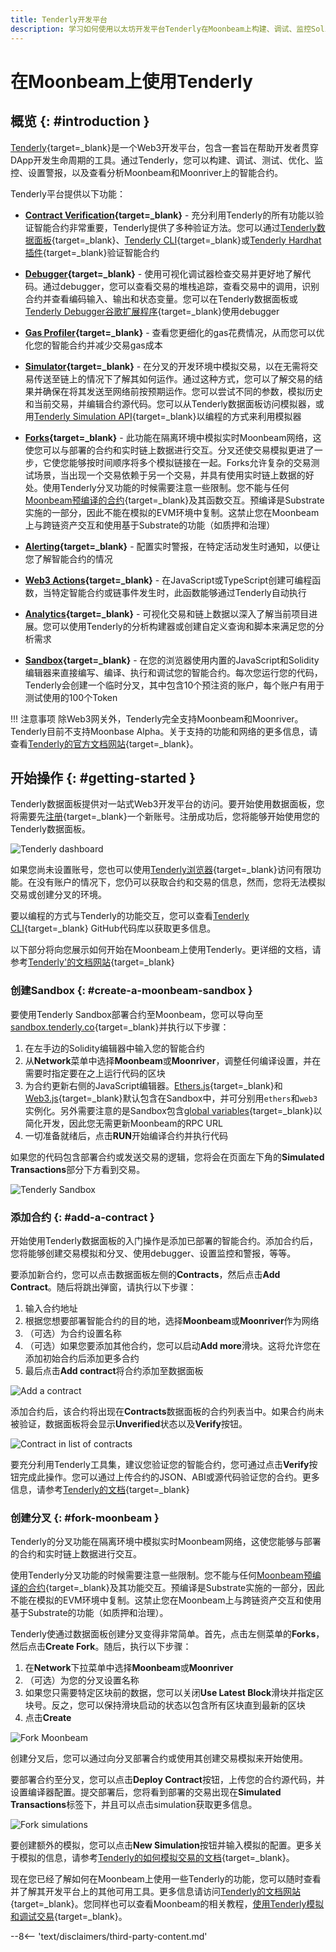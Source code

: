 ```yaml
---
title: Tenderly开发平台
description: 学习如何使用以太坊开发平台Tenderly在Moonbeam上构建、调试、监控Solidity智能合约。
---
```


# 在Moonbeam上使用Tenderly

## 概览 {: #introduction }

[Tenderly](https://tenderly.co/){target=_blank}是一个Web3开发平台，包含一套旨在帮助开发者贯穿DApp开发生命周期的工具。通过Tenderly，您可以构建、调试、测试、优化、监控、设置警报，以及查看分析Moonbeam和Moonriver上的智能合约。

Tenderly平台提供以下功能：

- **[Contract Verification](https://docs.tenderly.co/monitoring/smart-contract-verification/){target=_blank}** - 充分利用Tenderly的所有功能以验证智能合约非常重要，Tenderly提供了多种验证方法。您可以通过[Tenderly数据面板](https://docs.tenderly.co/monitoring/smart-contract-verification/verifying-a-smart-contract#verifying-a-smart-contract){target=_blank}、[Tenderly CLI](https://docs.tenderly.co/monitoring/smart-contract-verification/verifying-contracts-using-cli){target=_blank}或[Tenderly Hardhat插件](https://docs.tenderly.co/monitoring/smart-contract-verification/verifying-contracts-using-the-tenderly-hardhat-plugin){target=_blank}验证智能合约

- **[Debugger](https://docs.tenderly.co/debugger/how-to-use-tenderly-debugger){target=_blank}** - 使用可视化调试器检查交易并更好地了解代码。通过debugger，您可以查看交易的堆栈追踪，查看交易中的调用，识别合约并查看编码输入、输出和状态变量。您可以在Tenderly数据面板或[Tenderly Debugger谷歌扩展程序](https://docs.tenderly.co/simulations-and-forks/how-to-simulate-a-transaction){target=_blank}使用debugger

- **[Gas Profiler](https://docs.tenderly.co/debugger/how-to-use-tenderly-debugger#gas-profiler){target=_blank}** - 查看您更细化的gas花费情况，从而您可以优化您的智能合约并减少交易gas成本

- **[Simulator](https://docs.tenderly.co/simulations-and-forks/how-to-simulate-a-transaction){target=_blank}** - 在分叉的开发环境中模拟交易，以在无需将交易传送至链上的情况下了解其如何运作。通过这种方式，您可以了解交易的结果并确保在将其发送至网络前按预期运作。您可以尝试不同的参数，模拟历史和当前交易，并编辑合约源代码。您可以从Tenderly数据面板访问模拟器，或用[Tenderly Simulation API](https://docs.tenderly.co/simulations-and-forks/simulation-api){target=_blank}以编程的方式来利用模拟器

- **[Forks](https://docs.tenderly.co/simulations-and-forks/forks){target=_blank}** - 此功能在隔离环境中模拟实时Moonbeam网络，这使您可以与部署的合约和实时链上数据进行交互。分叉还使交易模拟更进了一步，它使您能够按时间顺序将多个模拟链接在一起。Forks允许复杂的交易测试场景，当出现一个交易依赖于另一个交易，并具有使用实时链上数据的好处。使用Tenderly分叉功能的时候需要注意一些限制。您不能与任何[Moonbeam预编译的合约](/builders/pallets-precompiles/precompiles/){target=_blank}及其函数交互。预编译是Substrate实施的一部分，因此不能在模拟的EVM环境中复制。这禁止您在Moonbeam上与跨链资产交互和使用基于Substrate的功能（如质押和治理）

- **[Alerting](https://docs.tenderly.co/alerts/intro-to-alerts){target=_blank}** - 配置实时警报，在特定活动发生时通知，以便让您了解智能合约的情况

- **[Web3 Actions](https://docs.tenderly.co/web3-actions/intro-to-web3-actions){target=_blank}** - 在JavaScript或TypeScript创建可编程函数，当特定智能合约或链事件发生时，此函数能够通过Tenderly自动执行

- **[Analytics](https://docs.tenderly.co/analytics/general-analytics){target=_blank}** - 可视化交易和链上数据以深入了解当前项目进展。您可以使用Tenderly的分析构建器或创建自定义查询和脚本来满足您的分析需求

- **[Sandbox](https://sandbox.tenderly.co/){target=_blank}** - 在您的浏览器使用内置的JavaScript和Solidity编辑器来直接编写、编译、执行和调试您的智能合约。每次您运行您的代码，Tenderly会创建一个临时分叉，其中包含10个预注资的账户，每个账户有用于测试使用的100个Token

!!! 注意事项
    除Web3网关外，Tenderly完全支持Moonbeam和Moonriver。Tenderly目前不支持Moonbase Alpha。关于支持的功能和网络的更多信息，请查看[Tenderly的官方文档网站](https://docs.tenderly.co/supported-networks-and-languages#footnotes){target=_blank}。

## 开始操作 {: #getting-started }

Tenderly数据面板提供对一站式Web3开发平台的访问。要开始使用数据面板，您将需要先[注册](https://dashboard.tenderly.co/register){target=_blank}一个新账号。注册成功后，您将能够开始使用您的Tenderly数据面板。

![Tenderly dashboard](/images/builders/build/eth-api/dev-env/tenderly/tenderly-1.png)

如果您尚未设置账号，您也可以使用[Tenderly浏览器](https://dashboard.tenderly.co/explorer){target=_blank}访问有限功能。在没有账户的情况下，您仍可以获取合约和交易的信息，然而，您将无法模拟交易或创建分叉的环境。

要以编程的方式与Tenderly的功能交互，您可以查看[Tenderly CLI](https://github.com/Tenderly/tenderly-cli){target=_blank} GitHub代码库以获取更多信息。

以下部分将向您展示如何开始在Moonbeam上使用Tenderly。更详细的文档，请参考[Tenderly'的文档网站](https://docs.tenderly.co/){target=_blank}

### 创建Sandbox {: #create-a-moonbeam-sandbox }

要使用Tenderly Sandbox部署合约至Moonbeam，您可以导向至[sandbox.tenderly.co](https://sandbox.tenderly.co/){target=_blank}并执行以下步骤：

1. 在左手边的Solidity编辑器中输入您的智能合约
2. 从**Network**菜单中选择**Moonbeam**或**Moonriver**，调整任何编译设置，并在需要时指定要在之上运行代码的区块
3. 为合约更新右侧的JavaScript编辑器。[Ethers.js](/builders/build/eth-api/libraries/ethersjs){target=_blank}和[Web3.js](/builders/build/eth-api/libraries/web3js){target=_blank}默认包含在Sandbox中，并可分别用`ethers`和`web3`实例化。另外需要注意的是Sandbox包含[global variables](https://docs.tenderly.co/tenderly-sandbox#available-javascript-global-variables){target=_blank}以简化开发，因此您无需更新Moonbeam的RPC URL
4. 一切准备就绪后，点击**RUN**开始编译合约并执行代码

如果您的代码包含部署合约或发送交易的逻辑，您将会在页面左下角的**Simulated Transactions**部分下方看到交易。

![Tenderly Sandbox](/images/builders/build/eth-api/dev-env/tenderly/tenderly-2.png)

### 添加合约 {: #add-a-contract }

开始使用Tenderly数据面板的入门操作是添加已部署的智能合约。添加合约后，您将能够创建交易模拟和分叉、使用debugger、设置监控和警报，等等。

要添加新合约，您可以点击数据面板左侧的**Contracts**，然后点击**Add Contract**。随后将跳出弹窗，请执行以下步骤：

1. 输入合约地址
2. 根据您想要部署智能合约的目的地，选择**Moonbeam**或**Moonriver**作为网络
3. （可选）为合约设置名称
4. （可选）如果您要添加其他合约，您可以启动**Add more**滑块。这将允许您在添加初始合约后添加更多合约
5. 最后点击**Add contract**将合约添加至数据面板

![Add a contract](/images/builders/build/eth-api/dev-env/tenderly/tenderly-3.png)

添加合约后，该合约将出现在**Contracts**数据面板的合约列表当中。如果合约尚未被验证，数据面板将会显示**Unverified**状态以及**Verify**按钮。

![Contract in list of contracts](/images/builders/build/eth-api/dev-env/tenderly/tenderly-4.png)

要充分利用Tenderly工具集，建议您验证您的智能合约，您可通过点击**Verify**按钮完成此操作。您可以通过上传合约的JSON、ABI或源代码验证您的合约。更多信息，请参考[Tenderly的文档](https://docs.tenderly.co/monitoring/smart-contract-verification/verifying-a-smart-contract#verifying-a-smart-contract){target=_blank}

### 创建分叉 {: #fork-moonbeam }

Tenderly的分叉功能在隔离环境中模拟实时Moonbeam网络，这使您能够与部署的合约和实时链上数据进行交互。

使用Tenderly分叉功能的时候需要注意一些限制。您不能与任何[Moonbeam预编译的合约](/builders/pallets-precompiles/precompiles/){target=_blank}及其功能交互。预编译是Substrate实施的一部分，因此不能在模拟的EVM环境中复制。这禁止您在Moonbeam上与跨链资产交互和使用基于Substrate的功能（如质押和治理）。

Tenderly使通过数据面板创建分叉变得非常简单。首先，点击左侧菜单的**Forks**，然后点击**Create Fork**。随后，执行以下步骤：

1. 在**Network**下拉菜单中选择**Moonbeam**或**Moonriver**
2. （可选）为您的分叉设置名称
3. 如果您只需要特定区块前的数据，您可以关闭**Use Latest Block**滑块并指定区块号。反之，您可以保持滑块启动的状态以包含所有区块直到最新的区块
4. 点击**Create**

![Fork Moonbeam](/images/builders/build/eth-api/dev-env/tenderly/tenderly-5.png)

创建分叉后，您可以通过向分叉部署合约或使用其创建交易模拟来开始使用。

要部署合约至分叉，您可以点击**Deploy Contract**按钮，上传您的合约源代码，并设置编译器配置。提交部署后，您将看到部署的交易出现在**Simulated Transactions**标签下，并且可以点击simulation获取更多信息。

![Fork simulations](/images/builders/build/eth-api/dev-env/tenderly/tenderly-6.png)

要创建额外的模拟，您可以点击**New Simulation**按钮并输入模拟的配置。更多关于模拟的信息，请参考[Tenderly的如何模拟交易的文档](https://docs.tenderly.co/simulations-and-forks/how-to-simulate-a-transaction){target=_blank}。

现在您已经了解如何在Moonbeam上使用一些Tenderly的功能，您可以随时查看并了解其开发平台上的其他可用工具。更多信息请访问[Tenderly的文档网站](https://docs.tenderly.co/){target=_blank}。您同样也可以查看Moonbeam的相关教程，[使用Tenderly模拟和调试交易](/tutorials/eth-api/using-tenderly/){target=_blank}。

--8<-- 'text/disclaimers/third-party-content.md'
